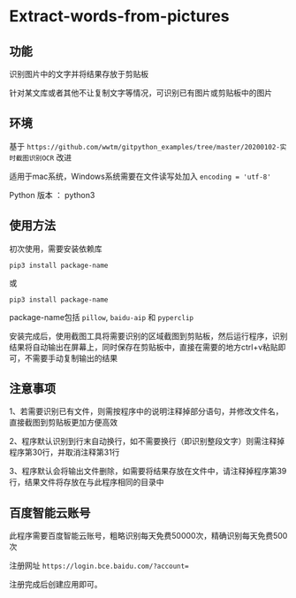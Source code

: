 # Extract-words-from-pictures

## 功能

识别图片中的文字并将结果存放于剪贴板

针对某文库或者其他不让复制文字等情况，可识别已有图片或剪贴板中的图片

## 环境

基于 ```https://github.com/wwtm/gitpython_examples/tree/master/20200102-实时截图识别OCR``` 改进

适用于mac系统，Windows系统需要在文件读写处加入 ```encoding = 'utf-8'```

Python 版本 ： python3

## 使用方法

初次使用，需要安装依赖库
```
pip3 install package-name
```
或
```
pip3 install package-name
```
package-name包括 ```pillow```, ```baidu-aip``` 和 ```pyperclip```

安装完成后，使用截图工具将需要识别的区域截图到剪贴板，然后运行程序，识别结果将自动输出在屏幕上，同时保存在剪贴板中，直接在需要的地方ctrl+v粘贴即可，不需要手动复制输出的结果

## 注意事项

1、若需要识别已有文件，则需按程序中的说明注释掉部分语句，并修改文件名，直接截图到剪贴板更加方便高效

2、程序默认识别到行末自动换行，如不需要换行（即识别整段文字）则需注释掉程序第30行，并取消注释第31行

3、程序默认会将输出文件删除，如需要将结果存放在文件中，请注释掉程序第39行，结果文件将存放在与此程序相同的目录中

## 百度智能云账号

此程序需要百度智能云账号，粗略识别每天免费50000次，精确识别每天免费500次

注册网址 ```https://login.bce.baidu.com/?account=```

注册完成后创建应用即可。

